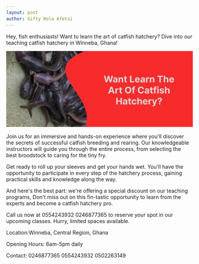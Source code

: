 ```yaml
---
layout: post
author: Gifty Hola Afetsi
---
```


Hey, fish enthusiasts! Want to learn the art of catfish hatchery? Dive into our teaching catfish hatchery in Winneba, Ghana!


<img class="my-2 img-fluid" src="/assets/img/learnimg.jpg"/>


Join us for an immersive and hands-on experience where you'll discover the secrets of successful catfish breeding and rearing. Our knowledgeable instructors will guide you through the entire process, from selecting the best broodstock to caring for the tiny fry.


Get ready to roll up your sleeves and get your hands wet. You'll have the opportunity to participate in every step of the hatchery process, gaining practical skills and knowledge along the way.


And here's the best part: we're offering a special discount on our teaching programs, Don't miss out on this fin-tastic opportunity to learn from the experts and become a catfish hatchery pro.


Call us now at <span>0554243932</span> 0246877365  to reserve your spot in our upcoming classes. Hurry, limited spaces available.


<span> Location:Winneba, Central Region, Ghana </span>

<span> Opening Hours: 6am-5pm daily </span>

<span> Contact: 0246877365 0554243932 0502263149 </span>